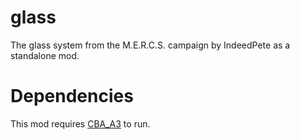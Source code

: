 glass
=====

The glass system from the M.E.R.C.S. campaign by IndeedPete as a standalone mod.

Dependencies
============

This mod requires [CBA_A3](http://forums.bistudio.com/showthread.php?178224-CBA-Community-Base-Addons-ARMA-3)
to run.